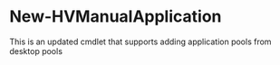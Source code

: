 # New-HVManualApplication
This is an updated cmdlet that supports adding application pools from desktop pools
